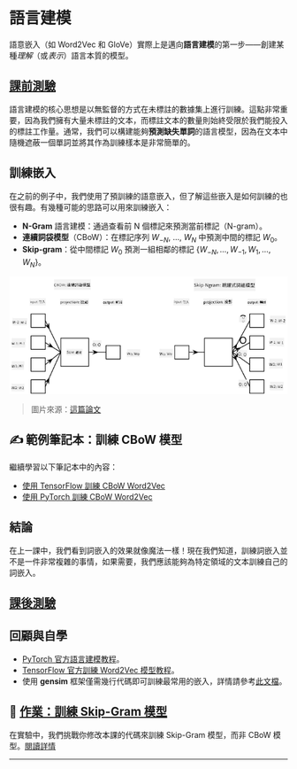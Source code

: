 <!--
CO_OP_TRANSLATOR_METADATA:
{
  "original_hash": "7ba20f54a5bfcd6521018cdfb17c7c57",
  "translation_date": "2025-09-23T08:12:23+00:00",
  "source_file": "lessons/5-NLP/15-LanguageModeling/README.md",
  "language_code": "mo"
}
-->
# 語言建模

語意嵌入（如 Word2Vec 和 GloVe）實際上是邁向**語言建模**的第一步——創建某種*理解*（或*表示*）語言本質的模型。

## [課前測驗](https://ff-quizzes.netlify.app/en/ai/quiz/29)

語言建模的核心思想是以無監督的方式在未標註的數據集上進行訓練。這點非常重要，因為我們擁有大量未標註的文本，而標註文本的數量則始終受限於我們能投入的標註工作量。通常，我們可以構建能夠**預測缺失單詞**的語言模型，因為在文本中隨機遮蔽一個單詞並將其作為訓練樣本是非常簡單的。

## 訓練嵌入

在之前的例子中，我們使用了預訓練的語意嵌入，但了解這些嵌入是如何訓練的也很有趣。有幾種可能的思路可以用來訓練嵌入：

* **N-Gram** 語言建模：通過查看前 N 個標記來預測當前標記（N-gram）。
* **連續詞袋模型**（CBoW）：在標記序列 $W_{-N}$, ..., $W_N$ 中預測中間的標記 $W_0$。
* **Skip-gram**：從中間標記 $W_0$ 預測一組相鄰的標記 {$W_{-N},\dots, W_{-1}, W_1,\dots, W_N$}。

![來自將單詞轉換為向量的論文的圖片](../../../../../translated_images/example-algorithms-for-converting-words-to-vectors.fbe9207a726922f6f0f5de66427e8a6eda63809356114e28fb1fa5f4a83ebda7.mo.png)

> 圖片來源：[這篇論文](https://arxiv.org/pdf/1301.3781.pdf)

## ✍️ 範例筆記本：訓練 CBoW 模型

繼續學習以下筆記本中的內容：

* [使用 TensorFlow 訓練 CBoW Word2Vec](CBoW-TF.ipynb)
* [使用 PyTorch 訓練 CBoW Word2Vec](CBoW-PyTorch.ipynb)

## 結論

在上一課中，我們看到詞嵌入的效果就像魔法一樣！現在我們知道，訓練詞嵌入並不是一件非常複雜的事情，如果需要，我們應該能夠為特定領域的文本訓練自己的詞嵌入。

## [課後測驗](https://ff-quizzes.netlify.app/en/ai/quiz/30)

## 回顧與自學

* [PyTorch 官方語言建模教程](https://pytorch.org/tutorials/beginner/nlp/word_embeddings_tutorial.html)。
* [TensorFlow 官方訓練 Word2Vec 模型教程](https://www.TensorFlow.org/tutorials/text/word2vec)。
* 使用 **gensim** 框架僅需幾行代碼即可訓練最常用的嵌入，詳情請參考[此文檔](https://pytorch.org/tutorials/beginner/nlp/word_embeddings_tutorial.html)。

## 🚀 [作業：訓練 Skip-Gram 模型](lab/README.md)

在實驗中，我們挑戰你修改本課的代碼來訓練 Skip-Gram 模型，而非 CBoW 模型。[閱讀詳情](lab/README.md)

---

